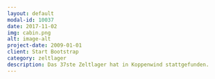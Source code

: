 ```yaml
---
layout: default
modal-id: 10037
date: 2017-11-02
img: cabin.png
alt: image-alt
project-date: 2009-01-01
client: Start Bootstrap
category: zeltlager
description: Das 37ste Zeltlager hat in Koppenwind stattgefunden.
---
```

